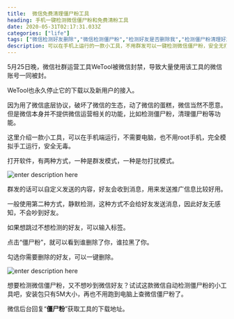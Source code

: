 ```yaml
---
title:  微信免费清理僵尸粉工具
heading: 手机一键检测微信僵尸粉和免费清粉工具
date: 2020-05-31T02:17:31.033Z
categories: ["life"]
tags: ["微信检测好友删除","微信检测僵尸粉","检测好友是否删除我","检测僵尸粉清理好友","检测僵尸粉免费"]
description: 可以在手机上运行的一款小工具，不用群发可以一键检测微信僵尸粉，安全无打扰，不需要电脑。可以免费删除僵尸粉。
---
```


5月25日晚，微信社群运营工具WeTool被微信封禁，导致大量使用该工具的微信账号一同被封。

WeTool也永久停止它的下载以及新用户的接入。

因为用了微信底层协议，破坏了微信的生态，动了微信的蛋糕，微信当然不愿意。但是微信本身并不提供微信运营相关的功能，比如检测僵尸粉，清理僵尸粉等功能。

这里介绍一款小工具，可以在手机端运行，不需要电脑，也不用root手机，完全模拟手工运行，安全无毒。

打开软件，有两种方式，一种是群发模式，一种是勿打扰模式。

![enter description here](https://gitee.com/smile365/blogimg/raw/master/sxy91/1590893672626.png)

群发的话可以自定义发送的内容，好友会收到消息，用来发送推广信息比较好用。

一般使用第二种方式，静默检测，这种方式不会给好友发送消息，因此好友无感知，不会吵到好友。

如果想跳过不想检测的好友，可以输入标签。

点击“僵尸粉”，就可以看到谁删除了你，谁拉黑了你。

勾选你需要删除的好友，可以一键删除。

![enter description here](https://gitee.com/smile365/blogimg/raw/master/sxy91/1590894056646.png)

想要检测微信僵尸粉，又不想吵到微信好友？试试这款微信自动检测僵尸粉的小工具吧，安装包只有5M大小，再也不用跑到电脑上查微信僵尸粉了。


微信后台回复“**僵尸粉**”获取工具的下载地址。



